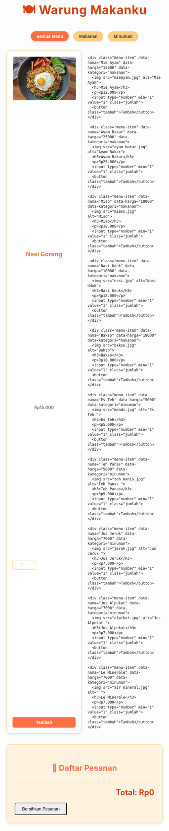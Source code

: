 <!DOCTYPE html>
<html lang="id">
<head>
  <meta charset="UTF-8">
  <meta name="viewport" content="width=device-width, initial-scale=1.0">
  <title>Warung Makan Mini - Pesanan Interaktif</title>
  <link href="https://fonts.googleapis.com/css2?family=Poppins:wght@300;400;600;700&family=Playfair+Display:wght@700&display=swap" rel="stylesheet">
  <style>
    /* CSS Anda dimulai di sini */
    :root {
      --primary-color: #FF7043; /* Oranye Cerah */
      --secondary-color: #FFCC80; /* Oranye Muda */
      --accent-color: #D84315; /* Oranye Gelap */
      --text-color: #424242; /* Abu-abu Gelap */
      --light-text-color: #757575; /* Abu-abu Sedang */
      --background-light: #FFFDE7; /* Kuning Sangat Muda */
      --background-medium: #FFF3E0; /* Oranye Sangat Muda */
      --white: #FFFFFF;
      --shadow-light: rgba(0, 0, 0, 0.08);
      --shadow-medium: rgba(0, 0, 0, 0.15);
    }

    body {
      font-family: 'Poppins', sans-serif;
      background: var(--background-light);
      padding: 20px;
      max-width: 1200px; /* Lebar maksimum */
      margin: auto;
      color: var(--text-color);
      line-height: 1.6;
    }

    h1 {
      font-family: 'Playfair Display', serif;
      text-align: center;
      color: var(--accent-color);
      font-size: 2.8em;
      margin-bottom: 30px;
      letter-spacing: 1px;
      text-shadow: 1px 1px 2px var(--shadow-light);
    }

    .filter-buttons {
      text-align: center;
      margin-bottom: 30px;
    }

    .filter-button {
      background-color: var(--secondary-color);
      color: var(--text-color);
      border: none;
      padding: 8px 18px; /* Padding dikurangi */
      margin: 0 6px; /* Margin dikurangi */
      border-radius: 20px; /* Radius dikurangi */
      cursor: pointer;
      font-size: 1em; /* Ukuran font sedikit dikurangi */
      font-weight: 600;
      transition: background-color 0.3s ease, transform 0.2s ease, box-shadow 0.3s ease;
      box-shadow: 0 2px 4px var(--shadow-light); /* Bayangan dikurangi */
    }

    .filter-button:hover {
      background-color: var(--primary-color);
      color: var(--white);
      transform: translateY(-1px); /* Efek angkat dikurangi */
      box-shadow: 0 3px 8px var(--shadow-medium); /* Bayangan dikurangi */
    }

    .filter-button.active {
      background-color: var(--primary-color);
      color: var(--white);
      box-shadow: 0 3px 8px var(--shadow-medium);
      transform: translateY(-0.5px);
    }

    .menu-container {
      display: grid;
      grid-template-columns: repeat(auto-fit, minmax(220px, 1fr)); /* Ukuran item minimum dikurangi */
      gap: 20px; /* Jarak antar item dikurangi */
      margin-top: 20px;
    }

    .menu-item {
      background: var(--white);
      border: 1px solid var(--secondary-color);
      border-radius: 10px; /* Sudut membulat dikurangi */
      padding: 18px; /* Padding dikurangi */
      text-align: center;
      box-shadow: 0 3px 12px var(--shadow-light); /* Bayangan dikurangi */
      transition: transform 0.3s ease, box-shadow 0.3s ease, opacity 0.3s ease;
      display: flex;
      flex-direction: column;
      justify-content: space-between;
    }

    .menu-item.hidden {
      display: none;
      opacity: 0;
    }

    .menu-item:hover {
      transform: translateY(-3px); /* Efek angkat dikurangi */
      box-shadow: 0 6px 20px var(--shadow-medium); /* Bayangan dikurangi */
    }

    .menu-item img {
      width: 100%;
      height: 140px; /* Tinggi gambar dikurangi */
      object-fit: cover;
      border-radius: 6px; /* Sudut gambar dikurangi */
      margin-bottom: 12px; /* Margin dikurangi */
      border: 1px solid #eee;
    }

    .menu-item h3 {
      font-family: 'Playfair Display', serif;
      margin: 8px 0 6px; /* Margin dikurangi */
      color: var(--primary-color);
      font-size: 1.4em; /* Ukuran font sedikit dikurangi */
      font-weight: 700;
    }

    .menu-item p {
      margin: 4px 0 12px; /* Margin dikurangi */
      color: var(--light-text-color);
      font-size: 1em; /* Ukuran font sedikit dikurangi */
      font-weight: 600;
    }

    .menu-item input {
      width: 60px; /* Lebar input dikurangi */
      padding: 7px; /* Padding dikurangi */
      margin-top: 8px; /* Margin dikurangi */
      border: 1px solid var(--secondary-color);
      border-radius: 5px; /* Radius dikurangi */
      text-align: center;
      font-size: 0.95em; /* Ukuran font sedikit dikurangi */
      color: var(--text-color);
    }

    .menu-item button {
      margin-top: 12px; /* Margin dikurangi */
      background-color: var(--primary-color);
      color: var(--white);
      border: none;
      padding: 9px 18px; /* Padding dikurangi */
      border-radius: 5px; /* Radius dikurangi */
      cursor: pointer;
      font-size: 1em; /* Ukuran font sedikit dikurangi */
      font-weight: 600;
      transition: background-color 0.3s ease, transform 0.2s ease;
    }

    .menu-item button:hover {
      background-color: var(--accent-color);
      transform: translateY(-1px); /* Efek angkat dikurangi */
    }

    .cart {
      margin-top: 35px; /* Margin dikurangi */
      background: var(--background-medium);
      padding: 25px; /* Padding dikurangi */
      border-radius: 10px; /* Radius dikurangi */
      border: 1px solid var(--secondary-color);
      box-shadow: 0 3px 12px var(--shadow-light); /* Bayangan dikurangi */
    }

    .cart h2 {
      font-family: 'Playfair Display', serif;
      margin-bottom: 18px; /* Margin dikurangi */
      color: var(--primary-color);
      font-size: 1.8em; /* Ukuran font sedikit dikurangi */
      text-align: center;
    }

    .cart ul {
      list-style: none;
      padding: 0;
      max-height: 250px; /* Tinggi maksimum dikurangi */
      overflow-y: auto;
      border-bottom: 1px solid var(--secondary-color);
      padding-bottom: 12px; /* Padding dikurangi */
      margin-bottom: 12px; /* Margin dikurangi */
    }

    .cart li {
      padding: 10px 12px; /* Padding dikurangi */
      margin: 6px 0; /* Margin dikurangi */
      border-radius: 7px; /* Radius dikurangi */
      border-left: 4px solid var(--primary-color); /* Border kiri dikurangi */
      box-shadow: 0 1px 6px rgba(0,0,0,0.04); /* Bayangan dikurangi */
      font-size: 1em; /* Ukuran font sedikit dikurangi */
    }
    .cart li:hover {
      background: #FFF8E1;
      transform: translateX(2px); /* Efek geser dikurangi */
      box-shadow: 0 2px 8px rgba(0,0,0,0.08); /* Bayangan dikurangi */
    }
    .cart li.done {
      text-decoration: line-through;
      color: var(--light-text-color);
      border-left-color: #81C784;
      opacity: 0.7;
      background-color: #F5F5F5;
    }

    .total {
      font-weight: 700;
      margin-top: 18px; /* Margin dikurangi */
      font-size: 1.8em; /* Ukuran font sedikit dikurangi */
      text-align: right;
      color: var(--accent-color);
    }

    .clear-btn {
      margin-top: 18px; /* Margin dikurangi */
      padding: 10px 22px; /* Padding dikurangi */
      border-radius: 5px; /* Radius dikurangi */
      font-size: 1em; /* Ukuran font sedikit dikurangi */
      max-width: 280px; /* Batasi lebar tombol */
    }

    /* Responsif */
    @media (max-width: 768px) {
      h1 {
        font-size: 2.2em;
      }
      .filter-button {
        padding: 7px 12px;
        font-size: 0.9em;
        margin: 0 4px;
      }
      .menu-container {
        grid-template-columns: repeat(auto-fit, minmax(180px, 1fr)); /* Ukuran item minimum lebih kecil */
        gap: 15px;
      }
      .menu-item {
        padding: 12px;
      }
      .menu-item img {
        height: 100px;
      }
      .menu-item h3 {
        font-size: 1.2em;
      }
      .menu-item p {
        font-size: 0.9em;
      }
      .cart {
        padding: 18px;
      }
      .cart h2 {
        font-size: 1.6em;
      }
      .cart li {
        font-size: 0.95em;
        padding: 8px;
      }
      .total {
        font-size: 1.6em;
      }
      .clear-btn {
        padding: 8px 18px;
        font-size: 0.95em;
      }
    }

    @media (max-width: 480px) {
      body {
        padding: 10px;
      }
      h1 {
        font-size: 1.8em;
      }
      .filter-buttons {
        gap: 8px;
      }
      .filter-button {
        flex: 1 1 40%; /* Lebih fleksibel di layar sangat kecil */
        max-width: 48%;
      }
      .menu-container {
        grid-template-columns: 1fr;
      }
      .menu-item img {
        height: 120px;
      }
    }
  </style>
</head>
<body>

  <h1>🍽 Warung Makanku</h1>

  <div class="filter-buttons">
    <button class="filter-button active" data-filter="all">Semua Menu</button>
    <button class="filter-button" data-filter="makanan">Makanan</button>
    <button class="filter-button" data-filter="minuman">Minuman</button>
  </div>

  <div class="menu-container">
    <!-- GAMBAR & HARGA HTML -->
    <div class="menu-item" data-nama="Nasi Goreng" data-harga="15000" data-kategori="makanan">
      <img src="nasi goreng.jpg" alt="Nasi Goreng">
      <h3>Nasi Goreng</h3>
      <p>Rp15.000</p>
      <input type="number" min="1" value="1" class="jumlah">
      <button class="tambah">Tambah</button>
    </div>

    <div class="menu-item" data-nama="Mie Ayam" data-harga="12000" data-kategori="makanan">
      <img src="mieayam.jpg" alt="Mie Ayam">
      <h3>Mie Ayam</h3>
      <p>Rp12.000</p>
      <input type="number" min="1" value="1" class="jumlah">
      <button class="tambah">Tambah</button>
    </div>

     <div class="menu-item" data-nama="Ayam Bakar" data-harga="25000" data-kategori="makanan">
      <img src="ayam bakar.jpg" alt="Ayam Bakar">
      <h3>Ayam Bakar</h3>
      <p>Rp25.000</p>
      <input type="number" min="1" value="1" class="jumlah">
      <button class="tambah">Tambah</button>
    </div>

    <div class="menu-item" data-nama="Miso" data-harga="18000" data-kategori="makanan">
      <img src="mieso.jpg" alt="Miso">
      <h3>Miso</h3>
      <p>Rp18.000</p>
      <input type="number" min="1" value="1" class="jumlah">
      <button class="tambah">Tambah</button>
    </div>

     <div class="menu-item" data-nama="Nasi Uduk" data-harga="18000" data-kategori="makanan">
      <img src="nasi.jpg" alt="Nasi Uduk">
      <h3>Nasi Uduk</h3>
      <p>Rp18.000</p>
      <input type="number" min="1" value="1" class="jumlah">
      <button class="tambah">Tambah</button>
    </div>

     <div class="menu-item" data-nama="Bakso" data-harga="18000" data-kategori="makanan">
      <img src="bakso.jpg" alt="Bakso">
      <h3>Bakso</h3>
      <p>Rp18.000</p>
      <input type="number" min="1" value="1" class="jumlah">
      <button class="tambah">Tambah</button>
    </div>

    <div class="menu-item" data-nama="Es Teh" data-harga="5000" data-kategori="minuman">
      <img src="mandi.jpg" alt="Es Teh ">
      <h3>Es Teh</h3>
      <p>Rp5.000</p>
      <input type="number" min="1" value="1" class="jumlah">
      <button class="tambah">Tambah</button>
    </div>

    <div class="menu-item" data-nama="Teh Panas" data-harga="5000" data-kategori="minuman">
      <img src="teh manis.jpg" alt="Teh Panas ">
      <h3>Teh Panas</h3>
      <p>Rp5.000</p>
      <input type="number" min="1" value="1" class="jumlah">
      <button class="tambah">Tambah</button>
    </div>

    <div class="menu-item" data-nama="Jus Jeruk" data-harga="7000" data-kategori="minuman">
      <img src="jeruk.jpg" alt="Jus Jeruk ">
      <h3>Jus Jeruk</h3>
      <p>Rp7.000</p>
      <input type="number" min="1" value="1" class="jumlah">
      <button class="tambah">Tambah</button>
    </div>

    <div class="menu-item" data-nama="Jus Alpukat" data-harga="7000" data-kategori="minuman">
      <img src="alpikat.jpg" alt="Jus Alpukat ">
      <h3>Jus Alpukat</h3>
      <p>Rp7.000</p>
      <input type="number" min="1" value="1" class="jumlah">
      <button class="tambah">Tambah</button>
    </div>

    <div class="menu-item" data-nama="Le Minerale" data-harga="7000" data-kategori="minuman">
      <img src="air mineral.jpg" alt=" ">
      <h3>Le Minerale</h3>
      <p>Rp7.000</p>
      <input type="number" min="1" value="1" class="jumlah">
      <button class="tambah">Tambah</button>
    </div>
  </div>

  <!-- KERANJANG -->
  <div class="cart">
    <h2>🛒 Daftar Pesanan</h2>
    <ul id="order-list"></ul>
    <div class="total" id="total-harga">Total: Rp0</div>
    <button class="clear-btn" id="bersihkan">Bersihkan Pesanan</button>
  </div>

  <!-- JAVASCRIPT DI BAWAH BODY -->
  <script>
    // JavaScript Anda dimulai di sini
    document.addEventListener("DOMContentLoaded", () => {
      const buttons = document.querySelectorAll(".tambah");
      const keranjang = document.getElementById("order-list");
      const totalText = document.getElementById("total-harga");
      const clearBtn = document.getElementById("bersihkan");
      const filterButtons = document.querySelectorAll(".filter-button");
      const menuItems = document.querySelectorAll(".menu-item");

      let total = 0;

      // Fungsi untuk memfilter menu
      function filterMenu(category) {
        menuItems.forEach(item => {
          const itemCategory = item.dataset.kategori;
          if (category === 'all' || itemCategory === category) {
            item.classList.remove('hidden');
          } else {
            item.classList.add('hidden');
          }
        });
      }

      // Event listener untuk tombol filter
      filterButtons.forEach(button => {
        button.addEventListener("click", () => {
          // Hapus kelas 'active' dari semua tombol filter
          filterButtons.forEach(btn => btn.classList.remove('active'));
          // Tambahkan kelas 'active' ke tombol yang diklik
          button.classList.add('active');

          const filterCategory = button.dataset.filter;
          filterMenu(filterCategory);
        });
      });

      buttons.forEach(button => {
        button.addEventListener("click", () => {
          const item = button.closest(".menu-item");
          const nama = item.dataset.nama;
          const harga = parseInt(item.dataset.harga);
          const jumlah = parseInt(item.querySelector(".jumlah").value);

          if (jumlah <= 0 || isNaN(jumlah)) {
            alert("Jumlah tidak valid!");
            return;
          }

          const subtotal = harga * jumlah;
          const li = document.createElement("li");
          li.textContent = `${nama} x${jumlah} - Rp${subtotal.toLocaleString()}`;
          
          // Event listener untuk menandai pesanan selesai (klik tunggal)
          li.addEventListener("click", () => {
            // Hanya ubah status jika belum selesai
            if (!li.classList.contains('done')) {
              li.classList.add('done');
              // Kurangi total jika item ditandai selesai
              total -= subtotal;
            } else {
              li.classList.remove('done');
              // Tambahkan kembali ke total jika item dibatalkan selesai
              total += subtotal;
            }
            totalText.textContent = `Total: Rp${total.toLocaleString()}`;
          });

          // Event listener untuk menghapus pesanan (klik ganda)
          li.addEventListener("dblclick", () => {
            // Hanya kurangi total jika item belum ditandai selesai sebelum dihapus
            if (!li.classList.contains('done')) {
              total -= subtotal;
            }
            li.remove(); // Hapus elemen dari daftar
            totalText.textContent = `Total: Rp${total.toLocaleString()}`;
          });

          keranjang.appendChild(li);

          total += subtotal;
          totalText.textContent = `Total: Rp${total.toLocaleString()}`;
        });
      });

      clearBtn.addEventListener("click", () => {
        if (confirm("Yakin ingin menghapus semua pesanan?")) {
          keranjang.innerHTML = ""; // Kosongkan daftar pesanan
          total = 0; // Reset total
          totalText.textContent = "Total: Rp0"; // Perbarui tampilan total
        }
      });

      // Inisialisasi: Tampilkan semua menu saat halaman pertama kali dimuat
      filterMenu('all');
    });
  </script>

</body>
</html>
